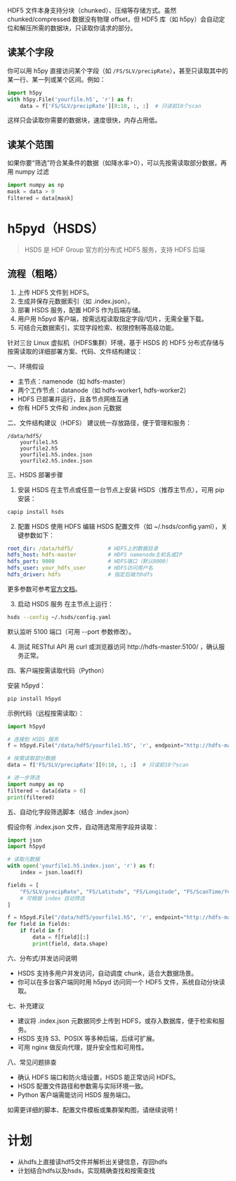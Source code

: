 HDF5 文件本身支持分块（chunked）、压缩等存储方式。虽然 chunked/compressed 数据没有物理 offset，但 HDF5 库（如 h5py）会自动定位和解压所需的数据块，只读取你请求的部分。

## 读某个字段

你可以用 h5py 直接访问某个字段（如 `/FS/SLV/precipRate`），甚至只读取其中的某一行、某一列或某个区间。例如：

```python
import h5py
with h5py.File('yourfile.h5', 'r') as f:
    data = f['FS/SLV/precipRate'][0:10, :, :]  # 只读前10个scan
```

这样只会读取你需要的数据块，速度很快，内存占用低。

## 读某个范围

如果你要“筛选”符合某条件的数据（如降水率>0），可以先按需读取部分数据，再用 numpy 过滤

```py
import numpy as np
mask = data > 0
filtered = data[mask]
```

# h5pyd（HSDS）

> HSDS 是 HDF Group 官方的分布式 HDF5 服务，支持 HDFS 后端

## 流程（粗略）

1. 上传 HDF5 文件到 HDFS。
2. 生成并保存元数据索引（如 .index.json）。
3. 部署 HSDS 服务，配置 HDFS 作为后端存储。
4. 用户用 h5pyd 客户端，按需远程读取指定字段/切片，无需全量下载。
5. 可结合元数据索引，实现字段检索、权限控制等高级功能。

针对三台 Linux 虚拟机（HDFS集群）环境，基于 HSDS 的 HDF5 分布式存储与按需读取的详细部署方案、代码、文件结构建议：

一、环境假设

- 主节点：namenode（如 hdfs-master）
- 两个工作节点：datanode（如 hdfs-worker1, hdfs-worker2）
- HDFS 已部署并运行，且各节点网络互通
- 你有 HDF5 文件和 .index.json 元数据

二、文件结构建议（HDFS）
建议统一存放路径，便于管理和服务：

```
/data/hdf5/
    yourfile1.h5
    yourfile2.h5
    yourfile1.h5.index.json
    yourfile2.h5.index.json
```

三、HSDS 部署步骤

1. 安装 HSDS
   在主节点或任意一台节点上安装 HSDS（推荐主节点），可用 pip 安装：

```sh
capip install hsds
```

2. 配置 HSDS 使用 HDFS
   编辑 HSDS 配置文件（如 ~/.hsds/config.yaml），关键参数如下：

```yaml
root_dir: /data/hdf5/           # HDFS上的数据目录
hdfs_host: hdfs-master          # HDFS namenode主机名或IP
hdfs_port: 9000                 # HDFS端口（默认9000）
hdfs_user: your_hdfs_user       # HDFS访问用户名
hdfs_driver: hdfs               # 指定后端为hdfs
```

更多参数可参考[官方文档](https://github.com/HDFGroup/hsds/blob/master/docs/ConfigOptions.md)。

3. 启动 HSDS 服务
   在主节点上运行：

```sh
hsds --config ~/.hsds/config.yaml
```

默认监听 5100 端口（可用 --port 参数修改）。

4. 测试 RESTful API
   用 curl 或浏览器访问 http://hdfs-master:5100/ ，确认服务正常。

四、客户端按需读取代码（Python）

安装 h5pyd：

```sh
pip install h5pyd
```

示例代码（远程按需读取）：

```python
import h5pyd

# 连接到 HSDS 服务
f = h5pyd.File("/data/hdf5/yourfile1.h5", 'r', endpoint="http://hdfs-master:5100")

# 按需读取部分数据
data = f['FS/SLV/precipRate'][0:10, :, :]  # 只读前10个scan

# 进一步筛选
import numpy as np
filtered = data[data > 0]
print(filtered)
```

五、自动化字段筛选脚本（结合 .index.json）

假设你有 .index.json 文件，自动筛选常用字段并读取：

```python
import json
import h5pyd

# 读取元数据
with open('yourfile1.h5.index.json', 'r') as f:
    index = json.load(f)

fields = [
    "FS/SLV/precipRate", "FS/Latitude", "FS/Longitude", "FS/ScanTime/Year", "FS/FLG/qualityFlag"
    # 可根据 index 自动筛选
]

f = h5pyd.File("/data/hdf5/yourfile1.h5", 'r', endpoint="http://hdfs-master:5100")
for field in fields:
    if field in f:
        data = f[field][:]
        print(field, data.shape)
```

六、分布式/并发访问说明

- HSDS 支持多用户并发访问，自动调度 chunk，适合大数据场景。
- 你可以在多台客户端同时用 h5pyd 访问同一个 HDF5 文件，系统自动分块读取。

七、补充建议

- 建议将 .index.json 元数据同步上传到 HDFS，或存入数据库，便于检索和服务。
- HSDS 支持 S3、POSIX 等多种后端，后续可扩展。
- 可用 nginx 做反向代理，提升安全性和可用性。

八、常见问题排查

- 确认 HDFS 端口和防火墙设置，HSDS 能正常访问 HDFS。
- HSDS 配置文件路径和参数需与实际环境一致。
- Python 客户端需能访问 HSDS 服务端口。

如需更详细的脚本、配置文件模板或集群架构图，请继续说明！






# 计划

+ 从hdfs上直接读hdf5文件并解析出关键信息，存回hdfs
+ 计划结合hdfs以及hsds，实现精确查找和按需查找
